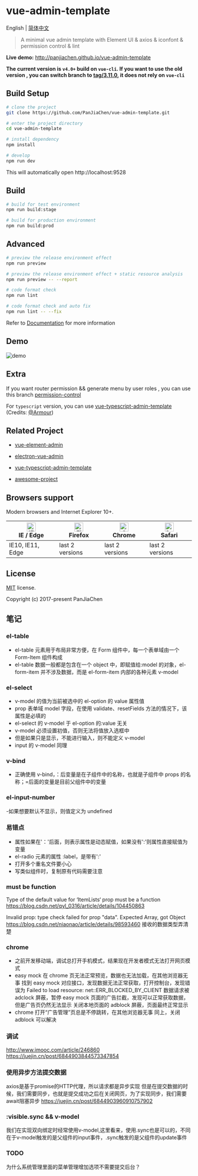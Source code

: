 # vue-admin-template

English | [简体中文](./README-zh.md)

> A minimal vue admin template with Element UI & axios & iconfont & permission control & lint

**Live demo:** http://panjiachen.github.io/vue-admin-template

**The current version is `v4.0+` build on `vue-cli`. If you want to use the old version , you can switch branch to [tag/3.11.0](https://github.com/PanJiaChen/vue-admin-template/tree/tag/3.11.0), it does not rely on `vue-cli`**

## Build Setup

```bash
# clone the project
git clone https://github.com/PanJiaChen/vue-admin-template.git

# enter the project directory
cd vue-admin-template

# install dependency
npm install

# develop
npm run dev
```

This will automatically open http://localhost:9528

## Build

```bash
# build for test environment
npm run build:stage

# build for production environment
npm run build:prod
```

## Advanced

```bash
# preview the release environment effect
npm run preview

# preview the release environment effect + static resource analysis
npm run preview -- --report

# code format check
npm run lint

# code format check and auto fix
npm run lint -- --fix
```

Refer to [Documentation](https://panjiachen.github.io/vue-element-admin-site/guide/essentials/deploy.html) for more information

## Demo

![demo](https://github.com/PanJiaChen/PanJiaChen.github.io/blob/master/images/demo.gif)

## Extra

If you want router permission && generate menu by user roles , you can use this branch [permission-control](https://github.com/PanJiaChen/vue-admin-template/tree/permission-control)

For `typescript` version, you can use [vue-typescript-admin-template](https://github.com/Armour/vue-typescript-admin-template) (Credits: [@Armour](https://github.com/Armour))

## Related Project

- [vue-element-admin](https://github.com/PanJiaChen/vue-element-admin)

- [electron-vue-admin](https://github.com/PanJiaChen/electron-vue-admin)

- [vue-typescript-admin-template](https://github.com/Armour/vue-typescript-admin-template)

- [awesome-project](https://github.com/PanJiaChen/vue-element-admin/issues/2312)

## Browsers support

Modern browsers and Internet Explorer 10+.

| [<img src="https://raw.githubusercontent.com/alrra/browser-logos/master/src/edge/edge_48x48.png" alt="IE / Edge" width="24px" height="24px" />](http://godban.github.io/browsers-support-badges/)</br>IE / Edge | [<img src="https://raw.githubusercontent.com/alrra/browser-logos/master/src/firefox/firefox_48x48.png" alt="Firefox" width="24px" height="24px" />](http://godban.github.io/browsers-support-badges/)</br>Firefox | [<img src="https://raw.githubusercontent.com/alrra/browser-logos/master/src/chrome/chrome_48x48.png" alt="Chrome" width="24px" height="24px" />](http://godban.github.io/browsers-support-badges/)</br>Chrome | [<img src="https://raw.githubusercontent.com/alrra/browser-logos/master/src/safari/safari_48x48.png" alt="Safari" width="24px" height="24px" />](http://godban.github.io/browsers-support-badges/)</br>Safari |
| --------------------------------------------------------------------------------------------------------------------------------------------------------------------------------------------------------------- | ----------------------------------------------------------------------------------------------------------------------------------------------------------------------------------------------------------------- | ------------------------------------------------------------------------------------------------------------------------------------------------------------------------------------------------------------- | ------------------------------------------------------------------------------------------------------------------------------------------------------------------------------------------------------------- |
| IE10, IE11, Edge                                                                                                                                                                                                | last 2 versions                                                                                                                                                                                                   | last 2 versions                                                                                                                                                                                               | last 2 versions                                                                                                                                                                                               |

## License

[MIT](https://github.com/PanJiaChen/vue-admin-template/blob/master/LICENSE) license.

Copyright (c) 2017-present PanJiaChen

## 笔记

### el-table

- el-table 元素用于布局非常方便，在 Form 组件中，每一个表单域由一个 Form-Item 组件构成
- el-table 数据一般都是包含在一个 object 中，即赋值给:model 的对象，el-form-item 并不涉及数据，而是 el-form-item 内部的各种元素 v-model

### el-select

- v-model 的值为当前被选中的 el-option 的 value 属性值
- prop 表单域 model 字段，在使用 validate、resetFields 方法的情况下，该属性是必填的
- el-select 的 v-model 于 el-option 的:value 无关
- v-model 必须设置初值，否则无法将值放入选框中
- 但是如果只是显示，不能进行输入，则不能定义 v-model
- input 的 v-model 同理

### v-bind

- 正确使用 v-bind，：后变量是在子组件中的名称，也就是子组件中 props 的名称；=后面的变量是目前父组件中的变量

### el-input-number

-如果想要默认不显示，则值定义为 undefined

### 易错点

- 属性如果在'：'后面，则表示属性是动态赋值，如果没有':'则属性直接赋值为变量
- el-radio 元素的属性 :label，是带有':'
- 打开多个重名文件要小心
- 写类似组件时，复制原有代码需要注意

### must be function

Type of the default value for ‘ItemLists‘ prop must be a function
https://blog.csdn.net/qyl_0316/article/details/104450863

Invalid prop: type check failed for prop "data". Expected Array, got Object
https://blog.csdn.net/niaonao/article/details/98593460
接收的数据类型弄清楚

### chrome

- 之前开发移动端，调试总打开手机模式，结果现在开发者模式无法打开网页模式
- easy mock 在 chrome 页无法正常预览，数据也无法加载，在其他浏览器无事
  找到 easy mock 对应接口，发现数据无法正常获取，打开控制台，发现错误为 Failed to load resource: net::ERR_BLOCKED_BY_CLIENT
  数据请求被 adclock 屏蔽，暂停 easy mock 页面的广告拦截，发现可以正常获取数据，但是广告页仍然无法显示
  关闭本地页面的 adblock 屏蔽，页面最终正常显示
- chrome 打开“广告管理”页总是不停跳转，在其他浏览器无事
  同上，关闭 adblock 可以解决

### 调试

http://www.imooc.com/article/246860
https://juejin.cn/post/6844903844573347854

### 使用异步方法提交数据
axios是基于promise的HTTP代理，所以请求都是异步实现
但是在提交数据的时候，我们需要同步，也就是提交成功之后在关闭网页，为了实现同步，我们需要await阻塞异步
https://juejin.cn/post/6844903960910757902

### :visible.sync && v-model
我们在实现双向绑定时经常使用v-model,这里看来，使用.sync也是可以的，不同在于v-model触发的是父组件的input事件，.sync触发的是父组件的update事件

### TODO
为什么系统管理里面的菜单管理增加选项不需要提交后台？


